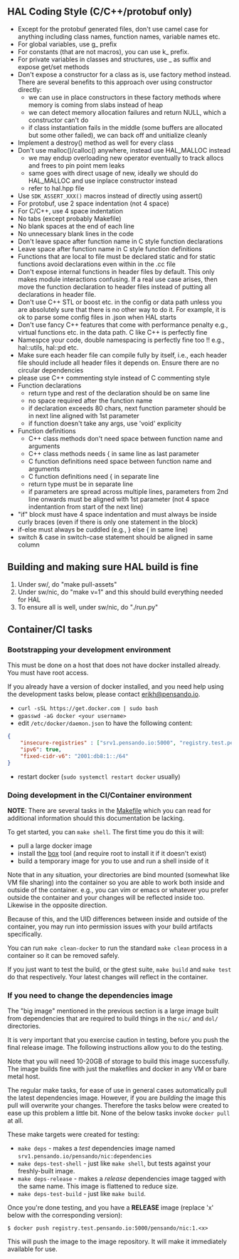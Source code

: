 ## HAL Coding Style (C/C++/protobuf only)

* Except for the protobuf generated files, don't use camel case for anything
  including class names, function names, variable names etc.
* For global variables, use g_ prefix
* For constants (that are not macros), you can use k_ prefix.
* For private variables in classes and structures, use _ as suffix and expose
  get/set methods
* Don't expose a constructor for a class as is, use factory method instead.
  There are several benefits to this approach over using constructor directly:
  * we can use in place constructors in these factory methods where memory is
    coming from slabs instead of heap
  * we can detect memory allocation failures and return NULL, which a
    constructor can't do
  * if class instantiation fails in the middle (some buffers are allocated but
    some other failed), we can back off and unitialize cleanly
* Implement a destroy() method as well for every class
* Don't use malloc()/calloc() anywhere, instead use HAL_MALLOC instead
   * we may endup overloading new operator eventually to track allocs and frees
     to pin point mem leaks
   * same goes with direct usage of new, ideally we should do HAL_MALLOC and
     use inplace constructor instead
   * refer to hal.hpp file
* Use `SDK_ASSERT_XXX()` macros instead of directly using assert()
* For protobuf, use 2 space indentation (not 4 space)
* For C/C++, use 4 space indentation
* No tabs (except probably Makefile)
* No blank spaces at the end of each line
* No unnecessary blank lines in the code
* Don't leave space after function name in C style function declarations
* Leave space after function name in C style function definitions
* Functions that are local to file must be declared static and for static
  functions avoid declarations even within in the .cc file
* Don't expose internal functions in header files by default. This only makes
  module interactions confusing. If a real use case arises, then move the function
  declaration to header files instead of putting all declarations in header
  file.
* Don't use C++ STL or boost etc. in the config or data path unless you are
  absolutely sure that there is no other way to do it. For example, it is ok to
  parse some config files in .json when HAL starts
* Don't use fancy C++ features that come with performance penalty e.g., virtual
  functions etc. in the data path. C like C++ is perfectly fine
* Namespce your code, double namespacing is perfectly fine too !!  e.g.,
  hal::utils, hal::pd etc.
* Make sure each header file can compile fully by itself, i.e., each header
  file should include all header files it depends on. Ensure there are no
  circular dependencies
* please use C++ commenting style instead of C commenting style
* Function declarations
   - return type and rest of the declaration should be on same line
   - no space required after the function name
   - if declaration exceeds 80 chars, next function parameter should
     be in next line aligned with 1st parameter
   - if function doesn't take any args, use 'void' explicity
* Function definitions
  - C++ class methods don't need space between function name and arguments
  - C++ class methods needs { in same line as last parameter
  - C function definitions need space between function name and arguments
  - C function definitions need { in separate line
  - return type must be in separate line
  - if parameters are spread across multiple lines, parameters from 2nd line
    onwards must be aligned with 1st parameter (not 4 space indentantion from
    start of the next line)
* "if" block must have 4 space indentation and must always be inside curly
  braces (even if there is only one statement in the block)
* if-else must always be cuddled (e.g., } else { in same line)
* switch & case in switch-case statement should be aligned in same column


## Building and making sure HAL build is fine
1. Under sw/, do "make pull-assets"
2. Under sw/nic, do "make v=1" and this should build everything needed for HAL
3. To ensure all is well, under sw/nic, do "./run.py"

## Container/CI tasks

### Bootstrapping your development environment

This must be done on a host that does not have docker installed already. You
must have root access.

If you already have a version of docker installed, and you need help using the
development tasks below, please contact <erikh@pensando.io>.

* `curl -sSL https://get.docker.com | sudo bash`
* `gpasswd -aG docker <your username>`
* edit `/etc/docker/daemon.json` to have the following content:

```json
{
    "insecure-registries" : ["srv1.pensando.io:5000", "registry.test.pensando.io:5000"],
    "ipv6": true,
    "fixed-cidr-v6": "2001:db8:1::/64"
}
```

* restart docker (`sudo systemctl restart docker` usually)

### Doing development in the CI/Container environment

**NOTE**: There are several tasks in the
[Makefile](https://github.com/pensando/sw/blob/master/nic/Makefile) which you
can read for additional information should this documentation be lacking.

To get started, you can `make shell`. The first time you do this it will:

* pull a large docker image
* install the [box](https://box-builder.github.io/box) tool (and require root
  to install it if it doesn't exist)
* build a temporary image for you to use and run a shell inside of it

Note that in any situation, your directories are bind mounted (somewhat like VM
file sharing) into the container so you are able to work both inside and
outside of the container. e.g., you can vim or emacs or whatever you prefer
outside the container and your changes will be reflected inside too. Likewise
in the opposite direction.

Because of this, and the UID differences between inside and outside of the
container, you may run into permission issues with your build artifacts
specifically.

You can run `make clean-docker` to run the standard `make clean` process in a
container so it can be removed safely.

If you just want to test the build, or the gtest suite, `make build` and `make
test` do that respectively. Your latest changes will reflect in the container.

### If you need to change the dependencies image

The "big image" mentioned in the previous section is a large image built from
dependencies that are required to build things in the `nic/` and `dol/`
directories.

It is very important that you exercise caution in testing, before you push the
final release image. The following instructions allow you to do the testing.

Note that you will need 10-20GB of storage to build this image successfully.
The image builds fine with just the makefiles and docker in any VM or bare
metal host.

The regular make tasks, for ease of use in general cases automatically pull the
latest dependencies image. However, if you are *building* the image this pull
will overwrite your changes. Therefore the tasks below were created to ease up
this problem a little bit. None of the below tasks invoke `docker pull` at all.

These make targets were created for testing:

* `make deps` - makes a *test* dependencies image named `srv1.pensando.io/pensando/nic:dependencies`
* `make deps-test-shell` - just like `make shell`, but tests against your freshly-built image.
* `make deps-release` - makes a *release* dependencies image tagged with the
  same name.  This image is flattened to reduce size.
* `make deps-test-build` - just like `make build`.

Once you're done testing, and you have a **RELEASE** image (replace 'x' below with the corresponding version):

```
$ docker push registry.test.pensando.io:5000/pensando/nic:1.<x>
```

This will push the image to the image repository. It will make it immediately
available for use.

